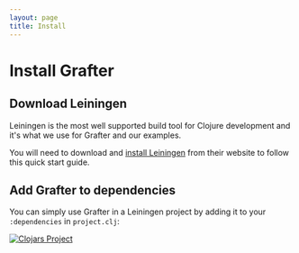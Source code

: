 ```yaml
---
layout: page
title: Install
---
```


# Install Grafter

## Download Leiningen
Leiningen is the most well supported build tool for Clojure development and it's what we use for Grafter and our examples.

You will need to download and [install Leiningen](http://leiningen.org) from their website to follow this quick start guide.

## Add Grafter to dependencies
You can simply use Grafter in a Leiningen project by adding it to your <code>:dependencies</code> in <code>project.clj</code>:

[![Clojars Project](http://clojars.org/grafter/latest-version.svg)](http://clojars.org/grafter)
